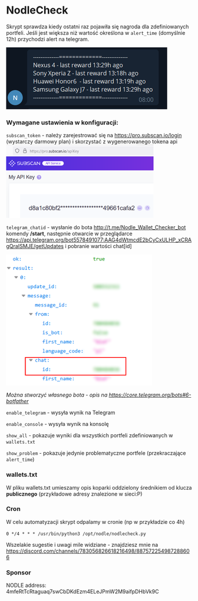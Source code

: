 # NodleCheck

Skrypt sprawdza kiedy ostatni raz pojawiła się nagroda dla zdefiniowanych portfeli. Jeśli jest większa niż wartość określona w `alert_time` (domyślnie 12h) przychodzi alert na telegram.

![Telegram Output](doc/bot_output.png)


### Wymagane ustawienia w konfiguracji:
`subscan_token` - należy zarejestrować się na https://pro.subscan.io/login (wystarczy darmowy plan) i skorzystać z wygenerowanego tokena api 
![subscan api key](doc/subscan.png)

`telegram_chatid` - wysłanie do bota http://t.me/Nodle_Wallet_Checker_bot komendy **/start**, następnie otwarcie w przeglądarce https://api.telegram.org/bot5578491077:AAG4dWtmcdE2bCyCxULHP_xCRAgQraISMJE/getUpdates i pobranie wartości chat[id] 

![chat_id](doc/chat_id.png)

*Można stworzyć własnego bota - opis na https://core.telegram.org/bots#6-botfather*

`enable_telegram` - wysyła wynik na Telegram 

`enable_console` - wysyła wynik na konsolę

`show_all` - pokazuje wyniki dla wszystkich portfeli zdefiniowanych w `wallets.txt`

`show_problem` - pokazuje jedynie problematyczne portfele (przekraczające `alert_time`)

### wallets.txt
W pliku wallets.txt umieszamy opis koparki oddzielony średnikiem od klucza **publicznego** (przykładowe adresy znalezione w sieci:P)


### Cron
W celu automatyzacji skrypt odpalamy w cronie (np w przykładzie co 4h)

`0 */4 * * * /usr/bin/python3 /opt/nodle/nodlecheck.py`


Wszelakie sugestie i uwagi mile widziane - znajdziesz mnie na https://discord.com/channels/783056826618216498/887572254987288606 


### Sponsor

NODLE address: 4mfeRtTcRtaguaq7swCbDKdEzm4ELeJPmW2M9aifpDHbVk9C
